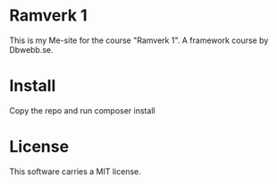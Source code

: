 Ramverk 1
=====================
This is my Me-site for the course "Ramverk 1". A framework course by Dbwebb.se.

Install
=====================
Copy the repo and run composer install

License
====================
This software carries a MIT license.
